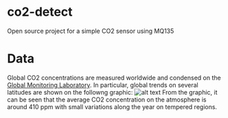 # co2-detect
Open source project for a simple CO2 sensor using MQ135

# Data
Global CO2 concentrations are measured worldwide and condensed on the [Global Monitoring Laboratory](https://www.esrl.noaa.gov/gmd/). In particular, global trends on several latitudes are shown on the followng graphic:
![alt text](https://www.esrl.noaa.gov/gmd/webdata/ccgg/trends/global_trend.png "Daily Global CO2")
From the graphic, it can be seen that the average CO2 concentration on the atmosphere is around 410 ppm with small variations along the year on tempered regions.
